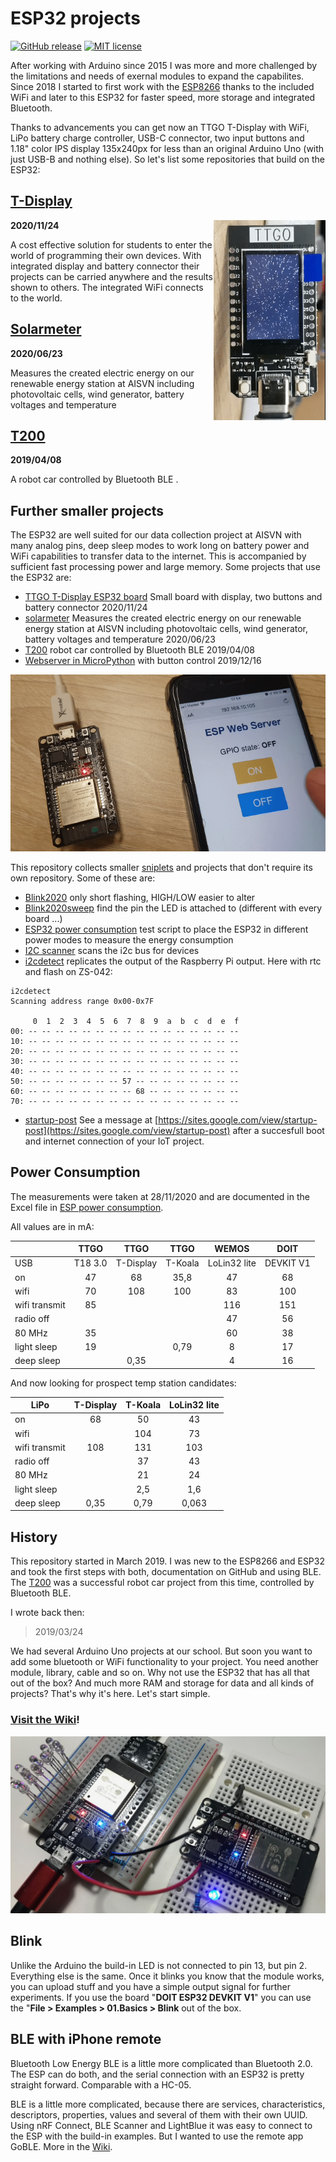 # ESP32 projects

[![GitHub release](https://img.shields.io/github/release/kreier/ESP32.svg)](https://GitHub.com/kreier/ESP32/releases/)
[![MIT license](https://img.shields.io/github/license/kreier/ESP32)](https://kreier.mit-license.org/)

After working with Arduino since 2015 I was more and more challenged by the limitations and needs of exernal modules to expand the capabilites. Since 2018 I started to first work with the [ESP8266](../ESP8266) thanks to the included WiFi and later to this ESP32 for faster speed, more storage and integrated Bluetooth.

Thanks to advancements you can get now an TTGO T-Display with WiFi, LiPo battery charge controller, USB-C connector, two input buttons and 1.18" color IPS display 135x240px for less than an original Arduino Uno (with just USB-B and nothing else). So let's list some repositories that build on the ESP32:

## [T-Display](../t-display)

<img src="docs/ESP32-starfield.gif" align="right">

__2020/11/24__

A cost effective solution for students to enter the world of programming their own devices. With integrated display and battery connector their projects can be carried anywhere and the results shown to others. The integrated WiFi connects to the world.


## [Solarmeter](../solar/solarmeter) 

__2020/06/23__

Measures the created electric energy on our renewable energy station at AISVN including photovoltaic cells, wind generator, battery voltages and temperature


## [T200](../T200) 

__2019/04/08__

A robot car controlled by Bluetooth BLE .

## Further smaller projects

The ESP32 are well suited for our data collection project at AISVN with many analog pins, deep sleep modes to work long on battery power and WiFi capabilities to transfer data to the internet. This is accompanied by sufficient fast processing power and large memory. Some projects that use the ESP32 are:

- [TTGO T-Display ESP32 board](https://github.com/kreier/t-display) Small board with display, two buttons and battery connector 2020/11/24
- [solarmeter](https://github.com/kreier/solarmeter) Measures the created electric energy on our renewable energy station at AISVN including photovoltaic cells, wind generator, battery voltages and temperature 2020/06/23
- [T200](https://github.com/kreier/T200) robot car controlled by Bluetooth BLE 2019/04/08
- [Webserver in MicroPython](https://github.com/kreier/python2018/tree/master/micropython/webserver) with button control 2019/12/16

![Webserver LED control](https://raw.githubusercontent.com/kreier/python2018/master/micropython/webserver/20191216.gif)

This repository collects smaller [sniplets](sniplets) and projects that don't require its own repository. Some of these are:

- [Blink2020](sniplets/Blink2020) only short flashing, HIGH/LOW easier to alter
- [Blink2020sweep](sniplets/Blink2020sweep) find the pin the LED is attached to (different with every board ...)
- [ESP32 power consumption](ESP32_power_consumtion) test script to place the ESP32 in different power modes to measure the energy consumption
- [I2C scanner](sniplets/i2c_scan) scans the i2c bus for devices
- [i2cdetect](sniplets/i2cdetect) replicates the output of the Raspberry Pi output. Here with rtc and flash on ZS-042:

```
i2cdetect
Scanning address range 0x00-0x7F
 
     0  1  2  3  4  5  6  7  8  9  a  b  c  d  e  f
00: -- -- -- -- -- -- -- -- -- -- -- -- -- -- -- --  
10: -- -- -- -- -- -- -- -- -- -- -- -- -- -- -- --  
20: -- -- -- -- -- -- -- -- -- -- -- -- -- -- -- --  
30: -- -- -- -- -- -- -- -- -- -- -- -- -- -- -- --  
40: -- -- -- -- -- -- -- -- -- -- -- -- -- -- -- --  
50: -- -- -- -- -- -- -- 57 -- -- -- -- -- -- -- --  
60: -- -- -- -- -- -- -- -- 68 -- -- -- -- -- -- --  
70: -- -- -- -- -- -- -- -- -- -- -- -- -- -- -- --  

```

- [startup-post](startup-post) See a message at [https://sites.google.com/view/startup-post](https://sites.google.com/view/startup-post) after a succesfull boot and internet connection of your IoT project.

## Power Consumption

The measurements were taken at 28/11/2020 and are documented in the Excel file in [ESP power consumption](https://github.com/kreier/ESP32/tree/master/sniplets/ESP32_power_consumption).

All values are in mA:

|               |   TTGO  |    TTGO   |   TTGO  |     WEMOS    |    DOIT   |
|---------------|:-------:|:---------:|:-------:|:------------:|:---------:|
| USB           | T18 3.0 | T-Display | T-Koala | LoLin32 lite | DEVKIT V1 |
| on            | 47      | 68        | 35,8    | 47           | 68        |
| wifi          | 70      | 108       | 100     | 83           | 100       |
| wifi transmit | 85      |           |         | 116          | 151       |
| radio off     |         |           |         | 47           | 56        |
| 80 MHz        | 35      |           |         | 60           | 38        |
| light sleep   | 19      |           | 0,79    | 8            | 17        |
| deep sleep    |         | 0,35      |         | 4            | 16        |

And now looking for prospect temp station candidates:

| LiPo          | T-Display | T-Koala | LoLin32 lite |
|---------------|:---------:|:-------:|:------------:|
| on            | 68        | 50      | 43           |
| wifi          |           | 104     | 73           |
| wifi transmit | 108       | 131     | 103          |
| radio off     |           | 37      | 43           |
| 80 MHz        |           | 21      | 24           |
| light sleep   |           | 2,5     | 1,6          |
| deep sleep    | 0,35      | 0,79    | 0,063        |

## History

This repository started in March 2019. I was new to the ESP8266 and ESP32 and took the first steps with both, documentation on GitHub and using BLE. The [T200](https://github.com/kreier/T200) was a successful robot car project from this time, controlled by Bluetooth BLE.

I wrote back then:

> 2019/03/24

We had several Arduino Uno projects at our school. But soon you want to add some bluetooth or WiFi functionality to your project. You need another module, library, cable and so on. Why not use the ESP32 that has all that out of the box? And much more RAM and storage for data and all kinds of projects? That's why it's here. Let's start simple.

### [Visit the Wiki](https://github.com/kreier/ESP32/wiki)!

![ESP32](docs/IMG-5684.JPG)

## Blink
Unlike the Arduino the build-in LED is not connected to pin 13, but pin 2. Everything else is the same. Once it blinks you know that the module works, you can upload stuff and you have a simple output signal for further experiments. If you use the board "**DOIT ESP32 DEVKIT V1**" you can use the "**File > Examples > 01.Basics > Blink** out of the box.

## BLE with iPhone remote
Bluetooth Low Energy BLE is a little more complicated than Bluetooth 2.0. The ESP can do both, and the serial connection with an ESP32 is pretty straight forward. Comparable with a HC-05.

BLE is a little more complicated, because there are services, characteristics, descriptors, properties, values and several of them with their own UUID. Using nRF Connect, BLE Scanner and LightBlue it was easy to connect to the ESP with the build-in examples. But I wanted to use the remote app GoBLE. More in the [Wiki](https://github.com/kreier/ESP32/wiki).
